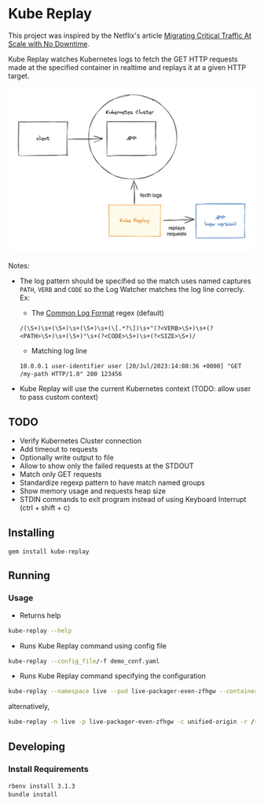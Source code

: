 # Kube Replay

This project was inspired by the Netflix's article [Migrating Critical Traffic At Scale with No Downtime](https://netflixtechblog.com/migrating-critical-traffic-at-scale-with-no-downtime-part-1-ba1c7a1c7835).

Kube Replay watches Kubernetes logs to fetch the GET HTTP requests made at the specified container in realtime and replays it at a given HTTP target.

![](imgs/diagram.png)

Notes:
- The log pattern should be specified so the match uses named captures `PATH`, `VERB` and `CODE` so the Log Watcher matches the log line correcly. Ex:

    - The [Common Log Format](https://en.wikipedia.org/wiki/Common_Log_Format) regex (default)
    ```
    /(\S+)\s+(\S+)\s+(\S+)\s+(\[.*?\])\s+"(?<VERB>\S+)\s+(?<PATH>\S+)\s+(\S+)"\s+(?<CODE>\S+)\s+(?<SIZE>\S+)/
    ```

    - Matching log line
    ```
    10.0.0.1 user-identifier user [20/Jul/2023:14:08:36 +0000] "GET /my-path HTTP/1.0" 200 123456
    ```

- Kube Replay will use the current Kubernetes context (TODO: allow user to pass custom context)

## TODO
- Verify Kubernetes Cluster connection
- Add timeout to requests
- Optionally write output to file
- Allow to show only the failed requests at the STDOUT
- Match only GET requests
- Standardize regexp pattern to have match named groups
- Show memory usage and requests heap size
- STDIN commands to exit program instead of using Keyboard Interrupt (ctrl + shift + c)


## Installing

```
gem install kube-replay
```

## Running

### Usage

- Returns help
```bash
kube-replay --help
```

- Runs Kube Replay command using config file
```bash
kube-replay --config_file/-f demo_conf.yaml
```

- Runs Kube Replay command specifying the configuration

```bash
kube-replay --namespace live --pod live-packager-even-zfhgw --container unified-origin --log_regex_pattern /(\S+)\s+(\S+)\s+(\S+)\s+(\[.*?\])\s+"(\S+)\s+(\S+)\s+(\S+)"\s+(\S+)\s+(\S+)\s+(\S+)\s+(\S+)/ --target_url http://live-packager-1.video.dev.globoi.com
```

alternatively,

```bash
kube-replay -n live -p live-packager-even-zfhgw -c unified-origin -r /(\S+)\s+(\S+)\s+(\S+)\s+(\[.*?\])\s+"(\S+)\s+(\S+)\s+(\S+)"\s+(\S+)\s+(\S+)\s+(\S+)\s+(\S+)/ -t http://live-packager-1.video.dev.globoi.com
```

## Developing

### Install Requirements

```bash
rbenv install 3.1.3
bundle install
```

